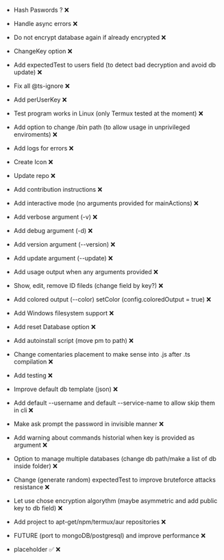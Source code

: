 + Hash Paswords ? ❌
+ Handle async errors ❌
+ Do not encrypt database again if already encrypted ❌
+ ChangeKey option ❌
+ Add expectedTest to users field (to detect bad decryption and avoid db update) ❌
+ Fix all @ts-ignore ❌
+ Add perUserKey ❌
+ Test program works in Linux (only Termux tested at the moment) ❌
+ Add option to change /bin path (to allow usage in unprivileged enviroments) ❌
+ Add logs for errors ❌
+ Create Icon ❌
+ Update repo ❌ 
+ Add contribution instructions ❌
+ Add interactive mode (no arguments provided for mainActions) ❌
+ Add verbose argument (-v) ❌
+ Add debug argument (-d) ❌
+ Add version argument (--version) ❌
+ Add update argument (--update) ❌
+ Add usage output when any arguments provided ❌
+ Show, edit, remove ID fileds (change field by key?) ❌
+ Add colored output (--color) setColor (config.coloredOutput = true) ❌
+ Add Windows filesystem support ❌
+ Add reset Database option ❌
+ Add autoinstall script (move pm to path) ❌
+ Change comentaries placement to make sense into .js after .ts compilation ❌
+ Add testing ❌
+ Improve default db template (json) ❌
+ Add default --username and default --service-name to allow skip them in cli ❌
+ Make ask prompt the password in invisible manner ❌
+ Add warning about commands historial when key is provided as argument ❌
+ Option to manage multiple databases (change db path/make a list of db inside folder) ❌
+ Change (generate random) expectedTest to improve bruteforce attacks resistance ❌
+ Let use chose encryption algorythm (maybe asymmetric and add public key to db field) ❌
+ Add project to apt-get/npm/termux/aur repositories ❌
+ FUTURE (port to mongoDB/postgresql) and improve performance ❌

+ placeholder ✅ ❌
